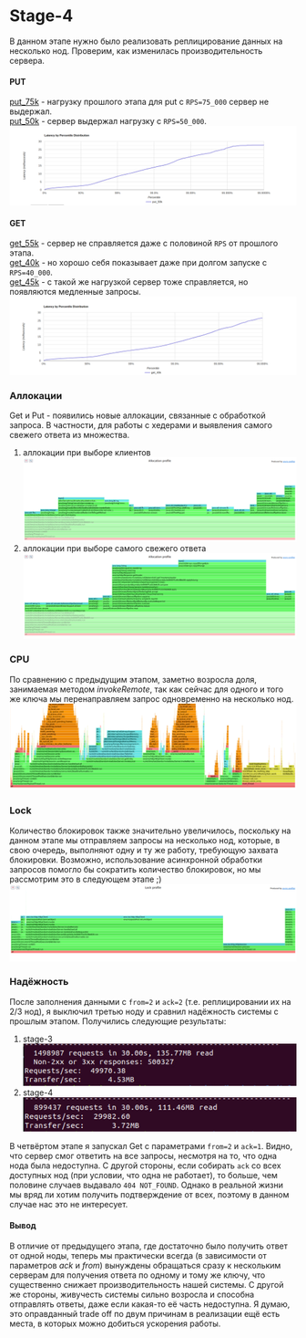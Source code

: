 # Stage-4

В данном этапе нужно было реализовать реплицирование данных на несколько нод. Проверим, как изменилась производительность
сервера.

#### PUT
[put_75k](profile_wrk%2Fput_75k) - нагрузку прошлого этапа для put с `RPS=75_000` сервер не выдержал.\
[put_50k](profile_wrk%2Fput_50k) - сервер выдержал нагрузку с `RPS=50_000`.
![put_50k.png](profile_png%2Fput_50k.png)

#### GET

[get_55k](profile_wrk%2Fget_55k) - сервер не справляется даже с половиной `RPS` от прошлого этапа.\
[get_40k](profile_wrk%2Fget_40k)  - но хорошо себя показывает даже при долгом запуске с `RPS=40_000`.\
[get_45k](profile_wrk%2Fget_45k) - с такой же нагрузкой сервер тоже справляется, но появляются медленные запросы.
![get_40k.png](profile_png%2Fget_40k.png)

### Аллокации
Get и Put - появились новые аллокации, связанные с обработкой запроса. В частности, для работы с хедерами и выявления самого свежего ответа из множества.
1) аллокации при выборе клиентов
![alloc_getClients.png](profile_png%2Falloc_getClients.png)
2) аллокации при выборе самого свежего ответа
![alloc_responses.png](profile_png%2Falloc_responses.png)

### CPU
По сравнению с предыдущим этапом, заметно возросла доля, занимаемая методом _invokeRemote_, 
так как сейчас для одного и того же ключа мы перенаправляем запрос одновременно на несколько нод.
![cpu_put.png](profile_png%2Fcpu_put.png)

### Lock
Количество блокировок также значительно увеличилось, поскольку на данном этапе мы отправляем запросы на несколько нод, 
которые, в свою очередь, выполняют одну и ту же работу, требующую захвата блокировки. Возможно, 
использование асинхронной обработки запросов помогло бы сократить количество блокировок, но мы рассмотрим это в следующем этапе ;)
![put_lock.png](profile_png%2Fput_lock.png)

### Надёжность
После заполнения данными с `from=2` и `ack=2` (т.е. реплицировании их на 2/3 нод),
я выключил третью ноду и сравнил надёжность системы с прошлым этапом. Получились следующие результаты:
1) stage-3 \
![durability_s3.png](profile_png%2Fdurability_s3.png)
2) stage-4 \
![durability_s4.png](profile_png%2Fdurability_s4.png)

В четвёртом этапе я запускал Get с параметрами `from=2` и `ack=1`. Видно, что сервер смог ответить на все запросы, несмотря на то, что одна
нода была недоступна. С другой стороны, если собирать `ack` со всех доступных нод (при условии, что одна не работает),
то больше, чем половине случаев выдавало `404 NOT_FOUND`. Однако в реальной жизни мы вряд ли хотим получить подтверждение
от всех, поэтому в данном случае нас это не интересует.


#### Вывод
В отличие от предыдущего этапа, где достаточно было получить ответ от одной ноды, теперь мы практически всегда 
(в зависимости от параметров _ack_ и _from_) вынуждены обращаться сразу к нескольким серверам для получения ответа по 
одному и тому же ключу, что существенно снижает производительность нашей системы. С другой же стороны, живучесть
системы сильно возросла и способна отправлять ответы, даже если какая-то её часть недоступна. Я думаю, это оправданный
trade off по двум причинам в реализации ещё есть места, в которых можно добиться ускорения работы.
